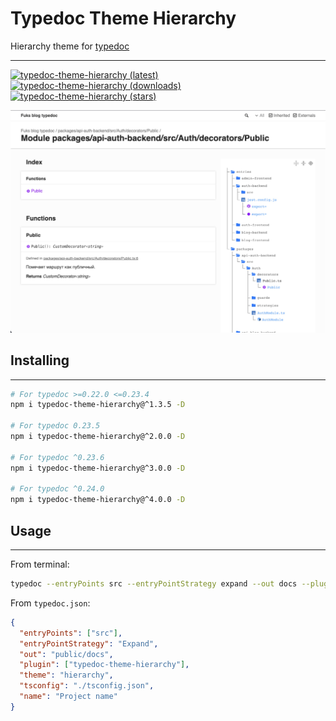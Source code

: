 # Typedoc Theme Hierarchy

Hierarchy theme for [typedoc](https://typedoc.org/)

---

[![typedoc-theme-hierarchy (latest)](https://img.shields.io/npm/v/typedoc-theme-hierarchy)](https://www.npmjs.com/package/typedoc-theme-hierarchy)
[![typedoc-theme-hierarchy (downloads)](https://img.shields.io/npm/dw/typedoc-theme-hierarchy)](https://www.npmjs.com/package/typedoc-theme-hierarchy)
[![typedoc-theme-hierarchy (stars)](https://img.shields.io/github/stars/difuks/typedoc-theme-hierarchy?style=social)](https://github.com/DiFuks/typedoc-theme-hierarchy)

![example](https://raw.githubusercontent.com/DiFuks/typedoc-theme-hierarchy/master/.github/images/demo.jpg)

## Installing

---

```bash
# For typedoc >=0.22.0 <=0.23.4
npm i typedoc-theme-hierarchy@^1.3.5 -D

# For typedoc 0.23.5
npm i typedoc-theme-hierarchy@^2.0.0 -D

# For typedoc ^0.23.6
npm i typedoc-theme-hierarchy@^3.0.0 -D

# For typedoc ^0.24.0
npm i typedoc-theme-hierarchy@^4.0.0 -D
```

## Usage

---

From terminal:

```bash
typedoc --entryPoints src --entryPointStrategy expand --out docs --plugin typedoc-theme-hierarchy --theme hierarchy
```

From `typedoc.json`:

```json
{
  "entryPoints": ["src"],
  "entryPointStrategy": "Expand",
  "out": "public/docs",
  "plugin": ["typedoc-theme-hierarchy"],
  "theme": "hierarchy",
  "tsconfig": "./tsconfig.json",
  "name": "Project name"
}
```
